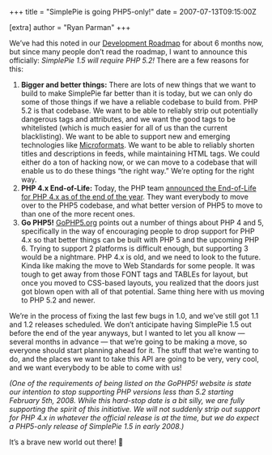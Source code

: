 +++
title = "SimplePie is going PHP5-only!"
date = 2007-07-13T09:15:00Z

[extra]
author = "Ryan Parman"
+++

We’ve had this noted in our [Development Roadmap](/development/) for about 6 months now, but since many people don’t read the roadmap, I want to announce this officially: _SimplePie 1.5 will require PHP 5.2!_ There are a few reasons for this:

1. **Bigger and better things:** There are lots of new things that we want to build to make SimplePie far better than it is today, but we can only do some of those things if we have a reliable codebase to build from. PHP 5.2 is that codebase. We want to be able to reliably strip out potentially dangerous tags and attributes, and we want the good tags to be whitelisted (which is much easier for all of us than the current blacklisting). We want to be able to support new and emerging technologies like [Microformats](http://microformats.org/). We want to be able to reliably shorten titles and descriptions in feeds, while maintaining HTML tags. We could either do a ton of hacking now, or we can move to a codebase that will enable us to do these things “the right way.” We’re opting for the right way.
2. **PHP 4.x End-of-Life:** Today, the PHP team [announced the End-of-Life for PHP 4.x as of the end of the year](http://www.php.net/archive/2007.php#2007-07-13-1). They want everybody to move over to the PHP5 codebase, and what better version of PHP5 to move to than one of the more recent ones.
3. **Go PHP5!** [GoPHP5.org](http://gophp5.org/) points out a number of things about PHP 4 and 5, specifically in the way of encouraging people to drop support for PHP 4.x so that better things can be built with PHP 5 and the upcoming PHP 6. Trying to support 2 platforms is difficult enough, but supporting 3 would be a nightmare. PHP 4.x is old, and we need to look to the future. Kinda like making the move to Web Standards for some people. It was tough to get away from those FONT tags and TABLEs for layout, but once you moved to CSS-based layouts, you realized that the doors just got blown open with all of that potential. Same thing here with us moving to PHP 5.2 and newer.

We’re in the process of fixing the last few bugs in 1.0, and we’ve still got 1.1 and 1.2 releases scheduled. We don’t anticipate having SimplePie 1.5 out before the end of the year anyways, but I wanted to let you all know — several months in advance — that we’re going to be making a move, so everyone should start planning ahead for it. The stuff that we’re wanting to do, and the places we want to take this API are going to be very, very cool, and we want everybody to be able to come with us!

_(One of the requirements of being listed on the GoPHP5! website is state our intention to stop supporting PHP versions less than 5.2 starting February 5th, 2008. While this hard-stop date is a bit silly, we are fully supporting the spirit of this initiative. We will not suddenly strip out support for PHP 4.x in whatever the official release is at the time, but we do expect a PHP5-only release of SimplePie 1.5 in early 2008.)_

It’s a brave new world out there! 🙂

